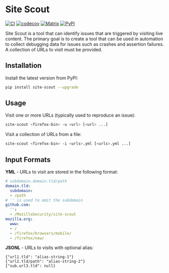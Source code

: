 # Site Scout

[![CI](https://github.com/MozillaSecurity/site-scout/actions/workflows/ci.yml/badge.svg)](https://github.com/MozillaSecurity/site-scout/actions/workflows/ci.yml)
[![codecov](https://codecov.io/gh/MozillaSecurity/site-scout/branch/main/graph/badge.svg)](https://codecov.io/gh/MozillaSecurity/site-scout)
[![Matrix](https://img.shields.io/badge/chat-%23fuzzing-green?logo=matrix)](https://matrix.to/#/#fuzzing:mozilla.org)
[![PyPI](https://img.shields.io/pypi/v/site-scout)](https://pypi.org/project/site-scout)

Site Scout is a tool that can identify issues that are triggered by visiting live
content. The primary goal is to create a tool that can be used in automation to collect
debugging data for issues such as crashes and assertion failures. A collection of URLs
to visit must be provided.

## Installation

Install the latest version from PyPI:

```bash
pip install site-scout --upgrade
```

## Usage

Visit one or more URLs (typically used to reproduce an issue):
```bash
site-scout <firefox-bin> -u <url> [<url> ...]
```

Visit a collection of URLs from a file:
```bash
site-scout <firefox-bin> -i <urls>.yml [<urls>.yml ...]
```

## Input Formats

**YML** - URLs to visit are stored in the following format:
```yml
# subdomain.domain.tld/path
domain.tld:
  subdomain:
  - /path
# '' is used to omit the subdomain
github.com:
  '':
  - /MozillaSecurity/site-scout
mozilla.org:
  www:
  - /
  - /firefox/browsers/mobile/
  - /firefox/new/
```

**JSONL** - URLs to visits with optional alias:
```jsonl
{"url1.tld": "alias-string-1"}
{"url2.tld/path": "alias-string-2"}
{"sub.url3.tld": null}
```
